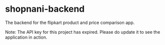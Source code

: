 # shopnani-backend
The backend for the flipkart product and price comparison app.

Note: The API key for this project has expired. Please do update it to see the application in action.

